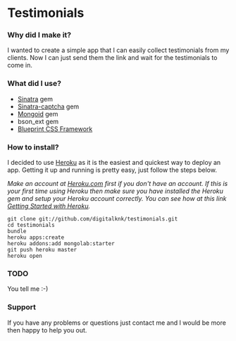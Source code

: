 # Testimonials

### Why did I make it?
I wanted to create a simple app that I can easily collect testimonials from my clients. Now I can just send them the link and wait for the testimonials to come in. 

### What did I use?
 - [Sinatra][1] gem
 - [Sinatra-captcha][2] gem
 - [Mongoid][3] gem
 - bson_ext gem
 - [Blueprint CSS Framework][7]

### How to install?
I decided to use [Heroku][5] as it is the easiest and quickest way to deploy an app. Getting it up and running is pretty easy, just follow the steps below.

*Make an account at [Heroku.com][5] first if you don't have an account. If this is your first time using Heroku then make sure you have installed the Heroku gem and setup your Heroku account correctly. You can see how at this link [Getting Started with Heroku][6].*

    git clone git://github.com/digitalknk/testimonials.git
    cd testimonials
    bundle
    heroku apps:create
    heroku addons:add mongolab:starter
    git push heroku master
    heroku open

### TODO
You tell me :-)

### Support
If you have any problems or questions just contact me and I would be more then happy to help you out.

  [1]: http://www.sinatrarb.com/
  [2]: https://github.com/bmizerany/sinatra-captcha
  [3]: https://github.com/mongoid/mongoid
  [4]: http://blueprintcss.org
  [5]: http://www.heroku.com
  [6]: http://devcenter.heroku.com/articles/quickstart
  [7]: http://blueprintcss.org